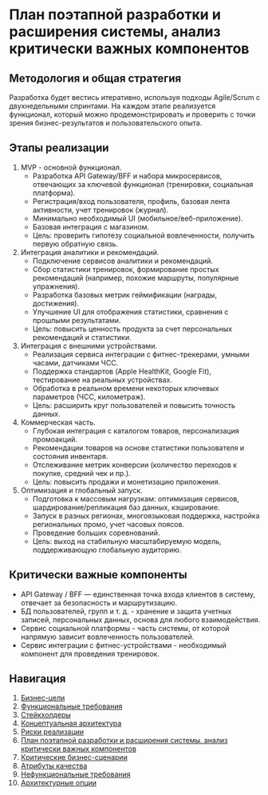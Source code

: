 # План поэтапной разработки и расширения системы, анализ критически важных компонентов

## Методология и общая стратегия

Разработка будет вестись итеративно, используя подходы Agile/Scrum с двухнедельными спринтами. На каждом этапе реализуется функционал, который можно продемонстрировать и проверить с точки зрения бизнес-результатов и пользовательского опыта.

## Этапы реализации

1. MVP - основной функционал.
   * Разработка API Gateway/BFF и набора микросервисов, отвечающих за ключевой функционал (тренировки, социальная платформа).
   * Регистрация/вход пользователя, профиль, базовая лента активности, учет тренировок (журнал).
   * Минимально необходимый UI (мобильное/веб-приложение).
   * Базовая интеграция с магазином.
   * Цель: проверить гипотезу социальной вовлеченности, получить первую обратную связь.
2. Интеграция аналитики и рекомендаций.
   * Подключение сервисов аналитики и рекомендаций.
   * Сбор статистики тренировок, формирование простых рекомендаций (например, похожие маршруты, популярные упражнения).
   * Разработка базовых метрик геймификации (награды, достижения).
   * Улучшение UI для отображения статистики, сравнения с прошлыми результатами.
   * Цель: повысить ценность продукта за счет персональных рекомендаций и статистики.
3. Интеграция с внешними устройствами.
   * Реализация сервиса интеграции с фитнес-трекерами, умными часами, датчиками ЧСС.
   * Поддержка стандартов (Apple HealthKit, Google Fit), тестирование на реальных устройствах.
   * Обработка в реальном времени некоторых ключевых параметров (ЧСС, километраж).
   * Цель: расширить круг пользователей и повысить точность данных.
4. Коммерческая часть.
   * Глубокая интеграция с каталогом товаров, персонализация промоакций.
   * Рекомендации товаров на основе статистики пользователя и состояния инвентаря.
   * Отслеживание метрик конверсии (количество переходов к покупке, средний чек и пр.).
   * Цель: повысить продажи и монетизацию приложения.
5. Оптимизация и глобальный запуск.
   * Подготовка к массовым нагрузкам: оптимизация сервисов, шардирование/репликация баз данных, кэширование.
   * Запуск в разных регионах, многоязыковая поддержка, настройка региональных промо, учет часовых поясов.
   * Проведение больших соревнований.
   * Цель: выход на стабильную масштабируемую модель, поддерживающую глобальную аудиторию.

## Критически важные компоненты

* API Gateway / BFF — единственная точка входа клиентов в систему, отвечает за безопасность и маршрутизацию.
* БД пользователей, групп и т. д. - хранение и защита учетных записей, персональных данных, основа для любого взаимодействия.
* Сервис социальной платформы - часть системы, от которой напрямую зависит вовлеченность пользователей.
* Сервис интеграции с фитнес-устройствами - необходимый компонент для проведения тренировок.

## Навигация

1. [Бизнес-цели](https://github.com/f0rw4rd-dev/sb-final-project/blob/main/business_objectives.md)
2. [Функциональные требования](https://github.com/f0rw4rd-dev/sb-final-project/blob/main/functional_requirements.md)
3. [Стейкхолдеры](https://github.com/f0rw4rd-dev/sb-final-project/blob/main/stakeholders.md)
4. [Концептуальная архитектура](https://github.com/f0rw4rd-dev/sb-final-project/blob/main/concept_architecture.md)
5. [Риски реализации](https://github.com/f0rw4rd-dev/sb-final-project/blob/main/implementation_risks.md)
6. [План поэтапной разработки и расширения системы, анализ критически важных компонентов](https://github.com/f0rw4rd-dev/sb-final-project/blob/main/development_plan.md)
7. [Критические бизнес-сценарии](https://github.com/f0rw4rd-dev/sb-final-project/blob/main/critical_business_scenarios.md)
8. [Атрибуты качества](https://github.com/f0rw4rd-dev/sb-final-project/blob/main/quality_attributes.md)
9. [Нефункциональные требования](https://github.com/f0rw4rd-dev/sb-final-project/blob/main/nonfunctional_requirements.md)
10. [Архитектурные опции](https://github.com/f0rw4rd-dev/sb-final-project/blob/main/architectural_options.md)